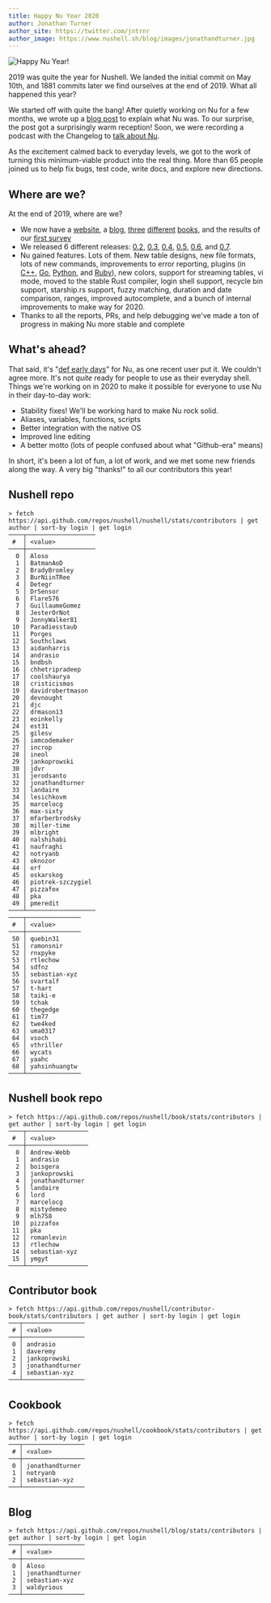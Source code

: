 ```yaml
---
title: Happy Nu Year 2020
author: Jonathan Turner
author_site: https://twitter.com/jntrnr
author_image: https://www.nushell.sh/blog/images/jonathandturner.jpg
---
```


![Happy Nu Year!](https://www.nushell.sh/blog/images/happy_nu_year_2020.png)

2019 was quite the year for Nushell. We landed the initial commit on May 10th, and 1881 commits later we find ourselves at the end of 2019. What all happened this year?

We started off with quite the bang! After quietly working on Nu for a few months, we wrote up a [blog post](https://www.nushell.sh/blog/2019/08/23/introducing-nushell.html) to explain what Nu was. To our surprise, the post got a surprisingly warm reception!  Soon, we were recording a podcast with the Changelog to [talk about Nu](https://changelog.com/podcast/363).

As the excitement calmed back to everyday levels, we got to the work of turning this minimum-viable product into the real thing.  More than 65 people joined us to help fix bugs, test code, write docs, and explore new directions.

## Where are we?

At the end of 2019, where are we?

- We now have a [website](https://nushell.sh), a [blog](https://blog.nushell.sh), [three](https://www.nushell.sh/book/) [different](https://www.nushell.sh/contributor-book/) [books](https://www.nushell.sh/cookbook/), and the results of our [first survey](https://www.nushell.sh/blog/2019/11/23/nushell-survey-results.html)
- We released 6 different releases: [0.2](https://www.nushell.sh/blog/2019/08/23/introducing-nushell.html), [0.3](https://www.nushell.sh/blog/2019/09/24/nushell_0_3_0.html), [0.4](https://www.nushell.sh/blog/2019/10/15/nushell-0_4_0.html), [0.5](https://www.nushell.sh/blog/2019/11/05/nushell-0_5_0.html), [0.6](https://www.nushell.sh/blog/2019/11/26/nushell-0_6_0.html), and [0.7](https://www.nushell.sh/blog/2019/12/18/nushell-0_7_0.html).
- Nu gained features. Lots of them. New table designs, new file formats, lots of new commands, improvements to error reporting, plugins (in [C++](https://github.com/lefticus/nu_plugin_calc), [Go](https://vsoch.github.io/2019/nushell-plugin-golang/), [Python](https://github.com/vsoch/nushell-plugin-python), and [Ruby](https://github.com/andrasio/nu-plugin/tree/master/examples)), new colors, support for streaming tables, vi mode, moved to the stable Rust compiler, login shell support, recycle bin support, starship.rs support, fuzzy matching, duration and date comparison, ranges, improved autocomplete, and a bunch of internal improvements to make way for 2020.
- Thanks to all the reports, PRs, and help debugging we've made a ton of progress in making Nu more stable and complete

## What's ahead?

That said, it's "[def early days](https://twitter.com/yoshuawuyts/status/1210367651354161152?s=20)" for Nu, as one recent user put it. We couldn't agree more. It's not *quite* ready for people to use as their everyday shell. Things we're working on in 2020 to make it possible for everyone to use Nu in their day-to-day work:

- Stability fixes! We'll be working hard to make Nu rock solid.
- Aliases, variables, functions, scripts
- Better integration with the native OS
- Improved line editing
- A better motto (lots of people confused about what "Github-era" means)

In short, it's been a lot of fun, a lot of work, and we met some new friends along the way. A very big "thanks!" to all our contributors this year!

## Nushell repo
```shell
> fetch https://api.github.com/repos/nushell/nushell/stats/contributors | get author | sort-by login | get login
────┬───────────────────
 #  │ <value> 
────┼───────────────────
  0 │ Aloso 
  1 │ BatmanAoD 
  2 │ BradyBromley 
  3 │ BurNiinTRee 
  4 │ Detegr 
  5 │ DrSensor 
  6 │ Flare576 
  7 │ GuillaumeGomez 
  8 │ JesterOrNot 
  9 │ JonnyWalker81 
 10 │ Paradiesstaub 
 11 │ Porges 
 12 │ Southclaws 
 13 │ aidanharris 
 14 │ andrasio 
 15 │ bndbsh 
 16 │ chhetripradeep 
 17 │ coolshaurya 
 18 │ cristicismas 
 19 │ davidrobertmason 
 20 │ devnought 
 21 │ djc 
 22 │ drmason13 
 23 │ eoinkelly 
 24 │ est31 
 25 │ gilesv 
 26 │ iamcodemaker 
 27 │ incrop 
 28 │ ineol 
 29 │ jankoprowski 
 30 │ jdvr 
 31 │ jerodsanto 
 32 │ jonathandturner 
 33 │ landaire 
 34 │ lesichkovm 
 35 │ marcelocg 
 36 │ max-sixty 
 37 │ mfarberbrodsky 
 38 │ miller-time 
 39 │ mlbright 
 40 │ nalshihabi 
 41 │ naufraghi 
 42 │ notryanb 
 43 │ oknozor 
 44 │ orf 
 45 │ oskarskog 
 46 │ piotrek-szczygiel 
 47 │ pizzafox 
 48 │ pka 
 49 │ pmeredit 
────┴───────────────────
────┬───────────────
 #  │ <value> 
────┼───────────────
 50 │ quebin31 
 51 │ ramonsnir 
 52 │ rnxpyke 
 53 │ rtlechow 
 54 │ sdfnz 
 55 │ sebastian-xyz 
 56 │ svartalf 
 57 │ t-hart 
 58 │ taiki-e 
 59 │ tchak 
 60 │ thegedge 
 61 │ tim77 
 62 │ twe4ked 
 63 │ uma0317 
 64 │ vsoch 
 65 │ vthriller 
 66 │ wycats 
 67 │ yaahc 
 68 │ yahsinhuangtw 
────┴───────────────
```

## Nushell book repo
```shell
> fetch https://api.github.com/repos/nushell/book/stats/contributors | get author | sort-by login | get login
────┬─────────────────
 #  │ <value> 
────┼─────────────────
  0 │ Andrew-Webb 
  1 │ andrasio 
  2 │ boisgera 
  3 │ jankoprowski 
  4 │ jonathandturner 
  5 │ landaire 
  6 │ lord 
  7 │ marcelocg 
  8 │ mistydemeo 
  9 │ mlh758 
 10 │ pizzafox 
 11 │ pka 
 12 │ romanlevin 
 13 │ rtlechow 
 14 │ sebastian-xyz 
 15 │ ymgyt 
────┴─────────────────
```

## Contributor book
```shell
> fetch https://api.github.com/repos/nushell/contributor-book/stats/contributors | get author | sort-by login | get login
───┬─────────────────
 # │ <value> 
───┼─────────────────
 0 │ andrasio 
 1 │ daveremy 
 2 │ jankoprowski 
 3 │ jonathandturner 
 4 │ sebastian-xyz 
───┴─────────────────
```

## Cookbook
```shell
> fetch https://api.github.com/repos/nushell/cookbook/stats/contributors | get author | sort-by login | get login
───┬─────────────────
 # │ <value> 
───┼─────────────────
 0 │ jonathandturner 
 1 │ notryanb 
 2 │ sebastian-xyz 
───┴─────────────────
```

## Blog
```shell
> fetch https://api.github.com/repos/nushell/blog/stats/contributors | get author | sort-by login | get login
───┬─────────────────
 # │ <value> 
───┼─────────────────
 0 │ Aloso 
 1 │ jonathandturner 
 2 │ sebastian-xyz 
 3 │ waldyrious 
───┴─────────────────
```
